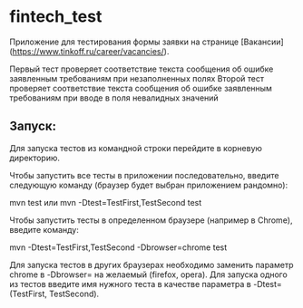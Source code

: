 # fintech_test

Приложение для тестирования формы заявки на странице [Вакансии] (https://www.tinkoff.ru/career/vacancies/).

Первый тест проверяет соответствие текста сообщения об ошибке заявленным требованиям при незаполненных полях
Второй тест проверяет соответствие текста сообщения об ошибке заявленным требованиям при вводе в поля невалидных значений

Запуск:
----------------------------------------
Для запуска тестов из командной строки перейдите в корневую директорию.

Чтобы запустить все тесты в приложении последовательно, введите следующую команду (браузер будет выбран приложением рандомно):

mvn test или mvn -Dtest=TestFirst,TestSecond test

Чтобы запустить тесты в определенном браузере (например в Chrome), введите команду:

mvn -Dtest=TestFirst,TestSecond -Dbrowser=chrome test

Для запуска тестов в других браузерах необходимо заменить параметр chrome в -Dbrowser= на желаемый (firefox, opera).
Для запуска одного из тестов введите имя нужного теста в качестве параметра в -Dtest= (TestFirst, TestSecond).

